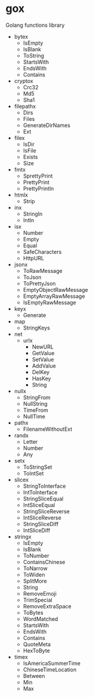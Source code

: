 gox
===

Golang functions library

- bytex
  - IsEmpty
  - IsBlank
  - ToString
  - StartsWith
  - EndsWith
  - Contains
- cryptox
  - Crc32
  - Md5
  - Sha1
- filepathx
  - Dirs
  - Files
  - GenerateDirNames
  - Ext
- filex
  - IsDir
  - IsFile
  - Exists
  - Size
- fmtx
  - SprettyPrint
  - PrettyPrint
  - PrettyPrintln
- htmlx
  - Strip
- inx
  - StringIn
  - IntIn
- isx
  - Number
  - Empty
  - Equal
  - SafeCharacters
  - HttpURL
- jsonx
    - ToRawMessage
    - ToJson
    - ToPrettyJson
    - EmptyObjectRawMessage
    - EmptyArrayRawMessage
    - IsEmptyRawMessage
- keyx
    - Generate
- map
    - StringKeys
- net
    - urlx
      - NewURL
      - GetValue
      - SetValue
      - AddValue
      - DelKey
      - HasKey
      - String
- nullx
    - StringFrom
    - NullString
    - TimeFrom
    - NullTime
- pathx
    - FilenameWithoutExt
- randx
  - Letter
  - Number
  - Any
- setx
  - ToStringSet
  - ToIntSet
- slicex
  - StringToInterface
  - IntToInterface
  - StringSliceEqual
  - IntSliceEqual
  - StringSliceReverse
  - IntSliceReverse
  - StringSliceDiff
  - IntSliceDiff
- stringx
  - IsEmpty
  - IsBlank
  - ToNumber
  - ContainsChinese
  - ToNarrow
  - ToWiden
  - SplitMore
  - String
  - RemoveEmoji
  - TrimSpecial
  - RemoveExtraSpace
  - ToBytes
  - WordMatched
  - StartsWith
  - EndsWith
  - Contains
  - QuoteMeta
  - HexToByte
- timex
  - IsAmericaSummerTime
  - ChineseTimeLocation
  - Between
  - Min
  - Max